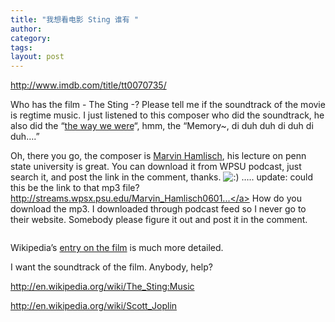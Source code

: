 ```yaml
---
title: "我想看电影 Sting 谁有 "
author:
category: 
tags: 
layout: post
---
```

<a href="http://www.imdb.com/title/tt0070735/">http://www.imdb.com/title/tt0070735/</a>

Who has the film - The Sting -? Please tell me if the soundtrack of the movie is regtime music. I just listened to this composer who did the soundtrack, he also did the “<a href="http://en.wikipedia.org/wiki/The_Way_We_Were:The_title_song">the way we were</a>“, hmm, the “Memory~, di duh duh di duh di duh….”

Oh, there you go, the composer is <a href="http://en.wikipedia.org/wiki/Marvin_Hamlisch">Marvin Hamlisch</a>, his lecture on penn state university is great. You can download it from WPSU podcast, just search it, and post the link in the comment, thanks. <img src='http://www.rijiben.org/smilies/icon_smile.gif' alt=':)' class='wp-smiley' />  ….. update: could this be the link to that mp3 file? <a href="http://streams.wpsx.psu.edu/Marvin_Hamlisch06012.html">http://streams.wpsx.psu.edu/Marvin_Hamlisch0601...</a> How do you download the mp3. I downloaded through podcast feed so I never go to their website. Somebody please figure it out and post it in the comment.

<img src="http://upload.wikimedia.org/wikipedia/en/thumb/9/9c/Stingredfordnewman.jpg/200px-Stingredfordnewman.jpg" alt="" />

Wikipedia’s <a href="http://en.wikipedia.org/wiki/The_Sting">entry on the film</a> is much more detailed.

I want the soundtrack of the film. Anybody, help? 

<a href="http://en.wikipedia.org/wiki/The_Sting:Music">http://en.wikipedia.org/wiki/The_Sting:Music</a>

<a href="http://en.wikipedia.org/wiki/Scott_Joplin">http://en.wikipedia.org/wiki/Scott_Joplin</a>

